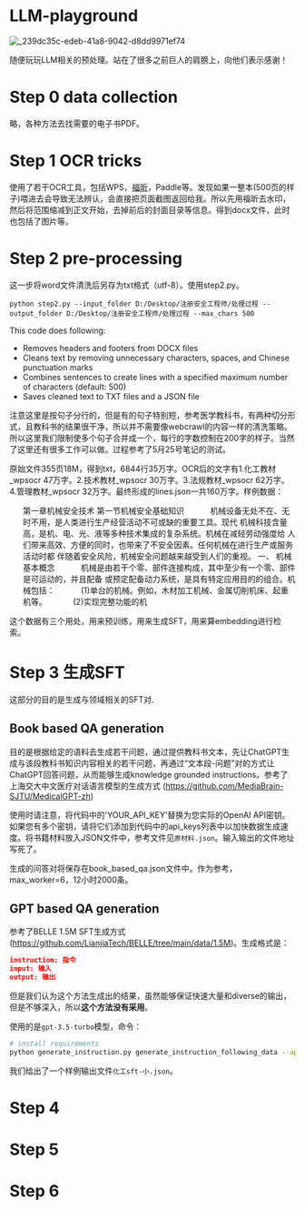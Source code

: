 # LLM-playground

![_239dc35c-edeb-41a8-9042-d8dd9971ef74](https://github.com/nuoma/LLM-playground/assets/9259412/a9de8665-bd8e-4bca-bb5c-e4324c213ef7)

随便玩玩LLM相关的预处理。站在了很多之前巨人的肩膀上，向他们表示感谢！

# Step 0 data collection

略，各种方法去找需要的电子书PDF。

# Step 1 OCR tricks

使用了若干OCR工具，包括WPS，[福昕](www.pdf365.cn)，Paddle等。发现如果一整本(500页的样子)喂进去会导致无法辨认，会直接把页面截图返回给我。所以先用福昕去水印，然后将范围缩减到正文开始，去掉前后的封面目录等信息。得到docx文件，此时也包括了图片等。

# Step 2 pre-processing

这一步将word文件清洗后另存为txt格式（utf-8）。使用step2.py。

```
python step2.py --input_folder D:/Desktop/注册安全工程师/处理过程 --output_folder D:/Desktop/注册安全工程师/处理过程 --max_chars 500
```
This code does following:
- Removes headers and footers from DOCX files
- Cleans text by removing unnecessary characters, spaces, and Chinese punctuation marks
- Combines sentences to create lines with a specified maximum number of characters (default: 500)
- Saves cleaned text to TXT files and a JSON file

注意这里是按句子分行的，但是有的句子特别短，参考医学教科书，有两种切分形式，且教科书的结果很干净，所以并不需要像webcrawl的内容一样的清洗策略。所以这里我们限制使多个句子合并成一个，每行的字数控制在200字的样子。当然了这里还有很多工作可以做。过程参考了5月25号笔记的测试。

原始文件355页18M，得到txt，6844行35万字。OCR后的文字有1.化工教材_wpsocr 47万字。2.技术教材_wpsocr 30万字。3.法规教材_wpsocr 62万字。4.管理教材_wpsocr 32万字。最终形成的lines.json一共160万字。样例数据：

<ul>
第一章机械安全技术
第一节机械安全基础知识
　　　机械设备无处不在、无时不用，是人类进行生产经营活动不可或缺的重要工具。现代 机械科技含量高，是机、电、光、液等多种技术集成的复杂系统。机械在减轻劳动强度给 人们带来高效、方便的同时，也带来了不安全因素。任何机械在进行生产或服务活动时都 伴随着安全风险，机械安全问题越来越受到人们的重视。
一、	机械基本概念
　　　机械是由若干个零、部件连接构成，其中至少有一个零、部件是可运动的，并且配备 或预定配备动力系统，是具有特定应用目的的组合。机械包括：
　　　(1)单台的机械。例如，木材加工机械、金属切削机床、起重机等。
　　　(2)实现完整功能的机
</ul>


这个数据有三个用处，用来预训练，用来生成SFT，用来算embedding进行检索。


# Step 3 生成SFT

这部分的目的是生成与领域相关的SFT对.

## Book based QA generation
目的是根据给定的语料去生成若干问题，通过提供教科书文本，先让ChatGPT生成与该段教科书知识内容相关的若干问题，再通过“文本段-问题”对的方式让ChatGPT回答问题，从而能够生成knowledge grounded instructions。参考了上海交大中文医疗对话语言模型的生成方式 (https://github.com/MediaBrain-SJTU/MedicalGPT-zh)

使用时请注意，将代码中的'YOUR_API_KEY'替换为您实际的OpenAI API密钥。如果您有多个密钥，请将它们添加到代码中的api_keys列表中以加快数据生成速度。将书籍材料放入JSON文件中，参考文件见`原材料.json`。输入输出的文件地址写死了。

生成的问答对将保存在book_based_qa.json文件中。作为参考，max_worker=6，12小时2000条。


## GPT based QA generation

参考了BELLE 1.5M SFT生成方式(https://github.com/LianjiaTech/BELLE/tree/main/data/1.5M)。生成格式是：

```json
instruction: 指令
input: 输入
output: 输出
```

但是我们认为这个方法生成出的结果，虽然能够保证快速大量和diverse的输出，但是不够深入，所以**这个方法没有采用**。

使用的是`gpt-3.5-turbo`模型，命令：

```bash
# install requirements
python generate_instruction.py generate_instruction_following_data --api=chat --model_name=gpt-3.5-turbo --num_instructions_to_generate 10000
```

我们给出了一个样例输出文件`化工sft-小.json`。

# Step 4

# Step 5

# Step 6
